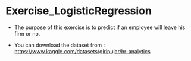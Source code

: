 # Exercise_LogisticRegression

- The purpose of this exercise is to predict if an employee will leave his firm or no.

- You can download the dataset from : https://www.kaggle.com/datasets/giripujar/hr-analytics

